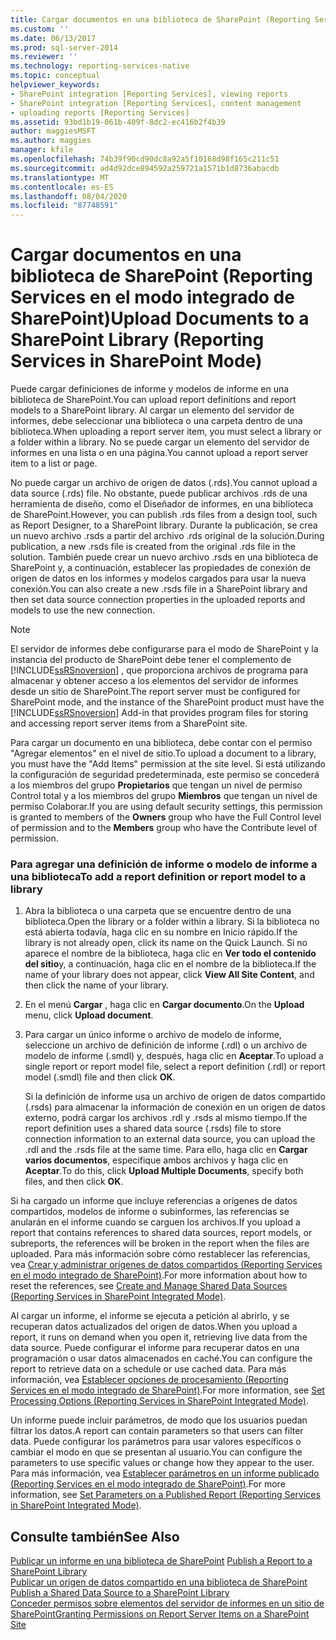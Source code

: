 ```yaml
---
title: Cargar documentos en una biblioteca de SharePoint (Reporting Services en modo de SharePoint) | Microsoft Docs
ms.custom: ''
ms.date: 06/13/2017
ms.prod: sql-server-2014
ms.reviewer: ''
ms.technology: reporting-services-native
ms.topic: conceptual
helpviewer_keywords:
- SharePoint integration [Reporting Services], viewing reports
- SharePoint integration [Reporting Services], content management
- uploading reports [Reporting Services]
ms.assetid: 93bd1b19-061b-409f-8dc2-ec416b2f4b39
author: maggiesMSFT
ms.author: maggies
manager: kfile
ms.openlocfilehash: 74b39f90cd90dc8a92a5f10168d98f165c211c51
ms.sourcegitcommit: ad4d92dce894592a259721a1571b1d8736abacdb
ms.translationtype: MT
ms.contentlocale: es-ES
ms.lasthandoff: 08/04/2020
ms.locfileid: "87748591"
---
```

# <a name="upload-documents-to-a-sharepoint-library-reporting-services-in-sharepoint-mode"></a><span data-ttu-id="ed0e2-102">Cargar documentos en una biblioteca de SharePoint (Reporting Services en el modo integrado de SharePoint)</span><span class="sxs-lookup"><span data-stu-id="ed0e2-102">Upload Documents to a SharePoint Library (Reporting Services in SharePoint Mode)</span></span>
  <span data-ttu-id="ed0e2-103">Puede cargar definiciones de informe y modelos de informe en una biblioteca de SharePoint.</span><span class="sxs-lookup"><span data-stu-id="ed0e2-103">You can upload report definitions and report models to a SharePoint library.</span></span> <span data-ttu-id="ed0e2-104">Al cargar un elemento del servidor de informes, debe seleccionar una biblioteca o una carpeta dentro de una biblioteca.</span><span class="sxs-lookup"><span data-stu-id="ed0e2-104">When uploading a report server item, you must select a library or a folder within a library.</span></span> <span data-ttu-id="ed0e2-105">No se puede cargar un elemento del servidor de informes en una lista o en una página.</span><span class="sxs-lookup"><span data-stu-id="ed0e2-105">You cannot upload a report server item to a list or page.</span></span>  
  
 <span data-ttu-id="ed0e2-106">No puede cargar un archivo de origen de datos (.rds).</span><span class="sxs-lookup"><span data-stu-id="ed0e2-106">You cannot upload a data source (.rds) file.</span></span> <span data-ttu-id="ed0e2-107">No obstante, puede publicar archivos .rds de una herramienta de diseño, como el Diseñador de informes, en una biblioteca de SharePoint.</span><span class="sxs-lookup"><span data-stu-id="ed0e2-107">However, you can publish .rds files from a design tool, such as Report Designer, to a SharePoint library.</span></span> <span data-ttu-id="ed0e2-108">Durante la publicación, se crea un nuevo archivo .rsds a partir del archivo .rds original de la solución.</span><span class="sxs-lookup"><span data-stu-id="ed0e2-108">During publication, a new .rsds file is created from the original .rds file in the solution.</span></span> <span data-ttu-id="ed0e2-109">También puede crear un nuevo archivo .rsds en una biblioteca de SharePoint y, a continuación, establecer las propiedades de conexión de origen de datos en los informes y modelos cargados para usar la nueva conexión.</span><span class="sxs-lookup"><span data-stu-id="ed0e2-109">You can also create a new .rsds file in a SharePoint library and then set data source connection properties in the uploaded reports and models to use the new connection.</span></span>  
  
> [!NOTE]  
>  <span data-ttu-id="ed0e2-110">El servidor de informes debe configurarse para el modo de SharePoint y la instancia del producto de SharePoint debe tener el complemento de [!INCLUDE[ssRSnoversion](../includes/ssrsnoversion-md.md)] , que proporciona archivos de programa para almacenar y obtener acceso a los elementos del servidor de informes desde un sitio de SharePoint.</span><span class="sxs-lookup"><span data-stu-id="ed0e2-110">The report server must be configured for SharePoint mode, and the instance of the SharePoint product must have the [!INCLUDE[ssRSnoversion](../includes/ssrsnoversion-md.md)] Add-in that provides program files for storing and accessing report server items from a SharePoint site.</span></span>  
  
 <span data-ttu-id="ed0e2-111">Para cargar un documento en una biblioteca, debe contar con el permiso "Agregar elementos" en el nivel de sitio.</span><span class="sxs-lookup"><span data-stu-id="ed0e2-111">To upload a document to a library, you must have the "Add Items" permission at the site level.</span></span> <span data-ttu-id="ed0e2-112">Si está utilizando la configuración de seguridad predeterminada, este permiso se concederá a los miembros del grupo **Propietarios** que tengan un nivel de permiso Control total y a los miembros del grupo **Miembros** que tengan un nivel de permiso Colaborar.</span><span class="sxs-lookup"><span data-stu-id="ed0e2-112">If you are using default security settings, this permission is granted to members of the **Owners** group who have the Full Control level of permission and to the **Members** group who have the Contribute level of permission.</span></span>  
  
### <a name="to-add-a-report-definition-or-report-model-to-a-library"></a><span data-ttu-id="ed0e2-113">Para agregar una definición de informe o modelo de informe a una biblioteca</span><span class="sxs-lookup"><span data-stu-id="ed0e2-113">To add a report definition or report model to a library</span></span>  
  
1.  <span data-ttu-id="ed0e2-114">Abra la biblioteca o una carpeta que se encuentre dentro de una biblioteca.</span><span class="sxs-lookup"><span data-stu-id="ed0e2-114">Open the library or a folder within a library.</span></span> <span data-ttu-id="ed0e2-115">Si la biblioteca no está abierta todavía, haga clic en su nombre en Inicio rápido.</span><span class="sxs-lookup"><span data-stu-id="ed0e2-115">If the library is not already open, click its name on the Quick Launch.</span></span> <span data-ttu-id="ed0e2-116">Si no aparece el nombre de la biblioteca, haga clic en **Ver todo el contenido del sitio**y, a continuación, haga clic en el nombre de la biblioteca.</span><span class="sxs-lookup"><span data-stu-id="ed0e2-116">If the name of your library does not appear, click **View All Site Content**, and then click the name of your library.</span></span>  
  
2.  <span data-ttu-id="ed0e2-117">En el menú **Cargar** , haga clic en **Cargar documento**.</span><span class="sxs-lookup"><span data-stu-id="ed0e2-117">On the **Upload** menu, click **Upload document**.</span></span>  
  
3.  <span data-ttu-id="ed0e2-118">Para cargar un único informe o archivo de modelo de informe, seleccione un archivo de definición de informe (.rdl) o un archivo de modelo de informe (.smdl) y, después, haga clic en **Aceptar**.</span><span class="sxs-lookup"><span data-stu-id="ed0e2-118">To upload a single report or report model file, select a report definition (.rdl) or report model (.smdl) file and then click **OK**.</span></span>  
  
     <span data-ttu-id="ed0e2-119">Si la definición de informe usa un archivo de origen de datos compartido (.rsds) para almacenar la información de conexión en un origen de datos externo, podrá cargar los archivos .rdl y .rsds al mismo tiempo.</span><span class="sxs-lookup"><span data-stu-id="ed0e2-119">If the report definition uses a shared data source (.rsds) file to store connection information to an external data source, you can upload the .rdl and the .rsds file at the same time.</span></span> <span data-ttu-id="ed0e2-120">Para ello, haga clic en **Cargar varios documentos**, especifique ambos archivos y haga clic en **Aceptar**.</span><span class="sxs-lookup"><span data-stu-id="ed0e2-120">To do this, click **Upload Multiple Documents**, specify both files, and then click **OK**.</span></span>  
  
 <span data-ttu-id="ed0e2-121">Si ha cargado un informe que incluye referencias a orígenes de datos compartidos, modelos de informe o subinformes, las referencias se anularán en el informe cuando se carguen los archivos.</span><span class="sxs-lookup"><span data-stu-id="ed0e2-121">If you upload a report that contains references to shared data sources, report models, or subreports, the references will be broken in the report when the files are uploaded.</span></span> <span data-ttu-id="ed0e2-122">Para más información sobre cómo restablecer las referencias, vea [Crear y administrar orígenes de datos compartidos &#40;Reporting Services en el modo integrado de SharePoint&#41;](../../2014/reporting-services/create-manage-shared-data-sources-reporting-services-sharepoint-integrated-mode.md).</span><span class="sxs-lookup"><span data-stu-id="ed0e2-122">For more information about how to reset the references, see [Create and Manage Shared Data Sources &#40;Reporting Services in SharePoint Integrated Mode&#41;](../../2014/reporting-services/create-manage-shared-data-sources-reporting-services-sharepoint-integrated-mode.md).</span></span>  
  
 <span data-ttu-id="ed0e2-123">Al cargar un informe, el informe se ejecuta a petición al abrirlo, y se recuperan datos actualizados del origen de datos.</span><span class="sxs-lookup"><span data-stu-id="ed0e2-123">When you upload a report, it runs on demand when you open it, retrieving live data from the data source.</span></span> <span data-ttu-id="ed0e2-124">Puede configurar el informe para recuperar datos en una programación o usar datos almacenados en caché.</span><span class="sxs-lookup"><span data-stu-id="ed0e2-124">You can configure the report to retrieve data on a schedule or use cached data.</span></span> <span data-ttu-id="ed0e2-125">Para más información, vea [Establecer opciones de procesamiento &#40;Reporting Services en el modo integrado de SharePoint&#41;](../../2014/reporting-services/set-processing-options-reporting-services-in-sharepoint-integrated-mode.md).</span><span class="sxs-lookup"><span data-stu-id="ed0e2-125">For more information, see [Set Processing Options &#40;Reporting Services in SharePoint Integrated Mode&#41;](../../2014/reporting-services/set-processing-options-reporting-services-in-sharepoint-integrated-mode.md).</span></span>  
  
 <span data-ttu-id="ed0e2-126">Un informe puede incluir parámetros, de modo que los usuarios puedan filtrar los datos.</span><span class="sxs-lookup"><span data-stu-id="ed0e2-126">A report can contain parameters so that users can filter data.</span></span> <span data-ttu-id="ed0e2-127">Puede configurar los parámetros para usar valores específicos o cambiar el modo en que se presentan al usuario.</span><span class="sxs-lookup"><span data-stu-id="ed0e2-127">You can configure the parameters to use specific values or change how they appear to the user.</span></span> <span data-ttu-id="ed0e2-128">Para más información, vea [Establecer parámetros en un informe publicado &#40;Reporting Services en el modo integrado de SharePoint&#41;](report-design/set-parameters-on-a-published-report-sharepoint-integrated-mode.md).</span><span class="sxs-lookup"><span data-stu-id="ed0e2-128">For more information, see [Set Parameters on a Published Report &#40;Reporting Services in SharePoint Integrated Mode&#41;](report-design/set-parameters-on-a-published-report-sharepoint-integrated-mode.md).</span></span>  
  
## <a name="see-also"></a><span data-ttu-id="ed0e2-129">Consulte también</span><span class="sxs-lookup"><span data-stu-id="ed0e2-129">See Also</span></span>  
 <span data-ttu-id="ed0e2-130">[Publicar un informe en una biblioteca de SharePoint](reports/publish-a-report-to-a-sharepoint-library.md) </span><span class="sxs-lookup"><span data-stu-id="ed0e2-130">[Publish a Report to a SharePoint Library](reports/publish-a-report-to-a-sharepoint-library.md) </span></span>  
 <span data-ttu-id="ed0e2-131">[Publicar un origen de datos compartido en una biblioteca de SharePoint](reports/publish-a-shared-data-source-to-a-sharepoint-library.md) </span><span class="sxs-lookup"><span data-stu-id="ed0e2-131">[Publish a Shared Data Source to a SharePoint Library](reports/publish-a-shared-data-source-to-a-sharepoint-library.md) </span></span>  
 [<span data-ttu-id="ed0e2-132">Conceder permisos sobre elementos del servidor de informes en un sitio de SharePoint</span><span class="sxs-lookup"><span data-stu-id="ed0e2-132">Granting Permissions on Report Server Items on a SharePoint Site</span></span>](security/granting-permissions-on-report-server-items-on-a-sharepoint-site.md)  
  
  
